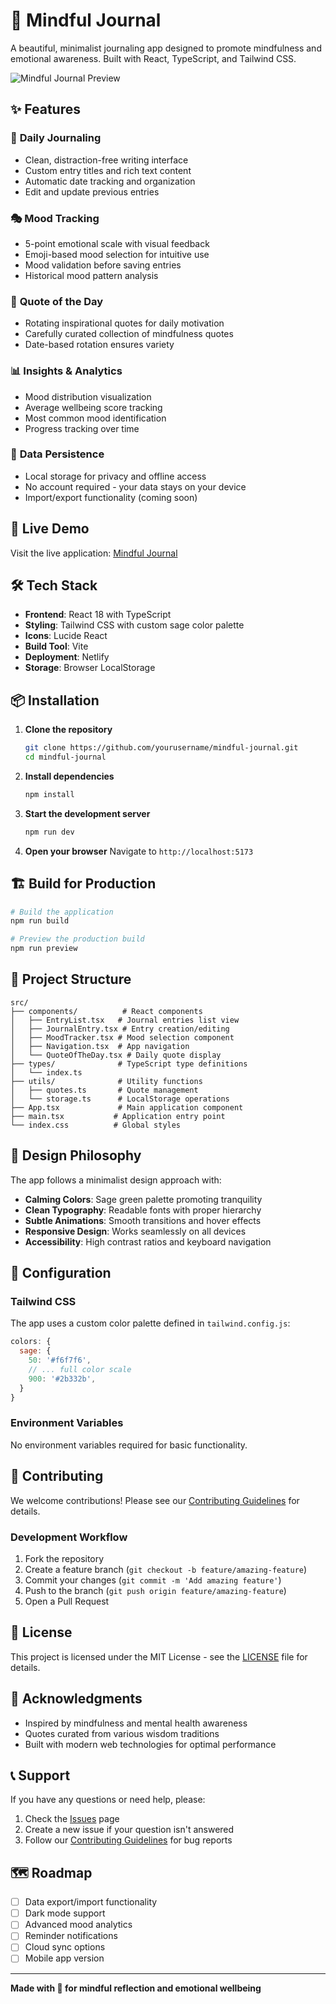 # 🌿 Mindful Journal

A beautiful, minimalist journaling app designed to promote mindfulness and emotional awareness. Built with React, TypeScript, and Tailwind CSS.

![Mindful Journal Preview](https://via.placeholder.com/800x400/9CA3AF/FFFFFF?text=Mindful+Journal+Preview)

## ✨ Features

### 📝 **Daily Journaling**
- Clean, distraction-free writing interface
- Custom entry titles and rich text content
- Automatic date tracking and organization
- Edit and update previous entries

### 🎭 **Mood Tracking**
- 5-point emotional scale with visual feedback
- Emoji-based mood selection for intuitive use
- Mood validation before saving entries
- Historical mood pattern analysis

### 💭 **Quote of the Day**
- Rotating inspirational quotes for daily motivation
- Carefully curated collection of mindfulness quotes
- Date-based rotation ensures variety

### 📊 **Insights & Analytics**
- Mood distribution visualization
- Average wellbeing score tracking
- Most common mood identification
- Progress tracking over time

### 💾 **Data Persistence**
- Local storage for privacy and offline access
- No account required - your data stays on your device
- Import/export functionality (coming soon)

## 🚀 Live Demo

Visit the live application: [Mindful Journal](https://lambent-donut-91efc8.netlify.app)

## 🛠️ Tech Stack

- **Frontend**: React 18 with TypeScript
- **Styling**: Tailwind CSS with custom sage color palette
- **Icons**: Lucide React
- **Build Tool**: Vite
- **Deployment**: Netlify
- **Storage**: Browser LocalStorage

## 📦 Installation

1. **Clone the repository**
   ```bash
   git clone https://github.com/yourusername/mindful-journal.git
   cd mindful-journal
   ```

2. **Install dependencies**
   ```bash
   npm install
   ```

3. **Start the development server**
   ```bash
   npm run dev
   ```

4. **Open your browser**
   Navigate to `http://localhost:5173`

## 🏗️ Build for Production

```bash
# Build the application
npm run build

# Preview the production build
npm run preview
```

## 📁 Project Structure

```
src/
├── components/          # React components
│   ├── EntryList.tsx   # Journal entries list view
│   ├── JournalEntry.tsx # Entry creation/editing
│   ├── MoodTracker.tsx # Mood selection component
│   ├── Navigation.tsx  # App navigation
│   └── QuoteOfTheDay.tsx # Daily quote display
├── types/              # TypeScript type definitions
│   └── index.ts
├── utils/              # Utility functions
│   ├── quotes.ts       # Quote management
│   └── storage.ts      # LocalStorage operations
├── App.tsx             # Main application component
├── main.tsx           # Application entry point
└── index.css          # Global styles
```

## 🎨 Design Philosophy

The app follows a minimalist design approach with:

- **Calming Colors**: Sage green palette promoting tranquility
- **Clean Typography**: Readable fonts with proper hierarchy
- **Subtle Animations**: Smooth transitions and hover effects
- **Responsive Design**: Works seamlessly on all devices
- **Accessibility**: High contrast ratios and keyboard navigation

## 🔧 Configuration

### Tailwind CSS
The app uses a custom color palette defined in `tailwind.config.js`:

```javascript
colors: {
  sage: {
    50: '#f6f7f6',
    // ... full color scale
    900: '#2b332b',
  }
}
```

### Environment Variables
No environment variables required for basic functionality.

## 🤝 Contributing

We welcome contributions! Please see our [Contributing Guidelines](CONTRIBUTING.md) for details.

### Development Workflow

1. Fork the repository
2. Create a feature branch (`git checkout -b feature/amazing-feature`)
3. Commit your changes (`git commit -m 'Add amazing feature'`)
4. Push to the branch (`git push origin feature/amazing-feature`)
5. Open a Pull Request

## 📄 License

This project is licensed under the MIT License - see the [LICENSE](LICENSE) file for details.

## 🙏 Acknowledgments

- Inspired by mindfulness and mental health awareness
- Quotes curated from various wisdom traditions
- Built with modern web technologies for optimal performance

## 📞 Support

If you have any questions or need help, please:

1. Check the [Issues](https://github.com/Purvesh20341/mindful-journal/issues) page
2. Create a new issue if your question isn't answered
3. Follow our [Contributing Guidelines](CONTRIBUTING.md) for bug reports

## 🗺️ Roadmap

- [ ] Data export/import functionality
- [ ] Dark mode support
- [ ] Advanced mood analytics
- [ ] Reminder notifications
- [ ] Cloud sync options
- [ ] Mobile app version

---

**Made with 💚 for mindful reflection and emotional wellbeing**
